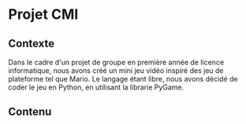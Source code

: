 # Projet CMI
## Contexte
Dans le cadre d'un projet de groupe en première année de licence informatique, nous avons créé un mini jeu vidéo inspiré des jeu de plateforme tel que Mario.
Le langage étant libre, nous avons décidé de coder le jeu en Python, en utilisant la librarie PyGame.
## Contenu
